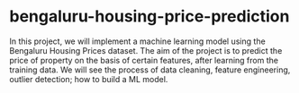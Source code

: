 # bengaluru-housing-price-prediction
In this project, we will implement a machine learning model using the Bengaluru Housing Prices dataset. The aim of the project is to predict the price of property on the basis of certain features, after learning from the training data. We will see the process of data cleaning, feature engineering, outlier detection; how to build a ML model.
